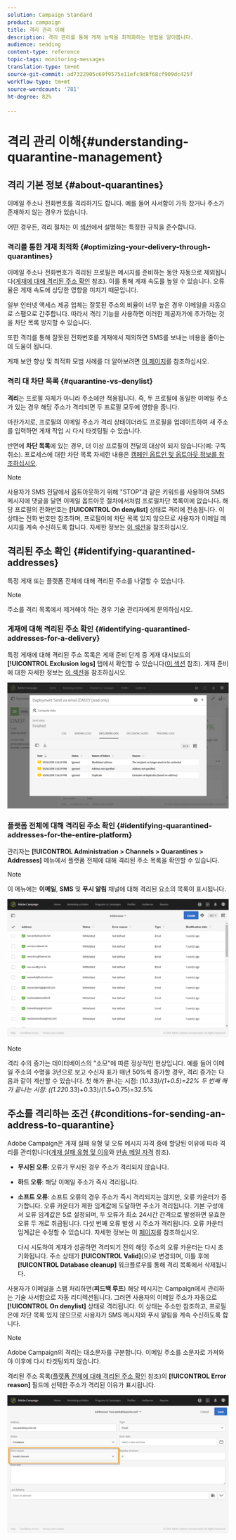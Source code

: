 ```yaml
---
solution: Campaign Standard
product: campaign
title: 격리 관리 이해
description: 격리 관리를 통해 게재 능력을 최적화하는 방법을 알아봅니다.
audience: sending
content-type: reference
topic-tags: monitoring-messages
translation-type: tm+mt
source-git-commit: ad7322905c69f9575e11efc9d8f68cf909dc425f
workflow-type: tm+mt
source-wordcount: '781'
ht-degree: 82%

---
```



# 격리 관리 이해{#understanding-quarantine-management}

## 격리 기본 정보 {#about-quarantines}

이메일 주소나 전화번호를 격리하기도 합니다. 예를 들어 사서함이 가득 찼거나 주소가 존재하지 않는 경우가 있습니다.

어떤 경우든, 격리 절차는 이 [섹션](#conditions-for-sending-an-address-to-quarantine)에서 설명하는 특정한 규칙을 준수합니다.

### 격리를 통한 게재 최적화 {#optimizing-your-delivery-through-quarantines}

이메일 주소나 전화번호가 격리된 프로필은 메시지를 준비하는 동안 자동으로 제외됩니다([게재에 대해 격리된 주소 확인](#identifying-quarantined-addresses-for-a-delivery) 참조). 이를 통해 게재 속도를 높일 수 있습니다. 오류율은 게재 속도에 상당한 영향을 미치기 때문입니다.

일부 인터넷 액세스 제공 업체는 잘못된 주소의 비율이 너무 높은 경우 이메일을 자동으로 스팸으로 간주합니다. 따라서 격리 기능을 사용하면 이러한 제공자가에 추가하는 것을 차단 목록 방지할 수 있습니다.

또한 격리를 통해 잘못된 전화번호를 게재에서 제외하면 SMS를 보내는 비용을 줄이는 데 도움이 됩니다.

게재 보안 향상 및 최적화 모범 사례를 더 알아보려면 [이 페이지](../../sending/using/delivery-best-practices.md)를 참조하십시오.

### 격리 대 차단 목록 {#quarantine-vs-denylist}

**격리**&#x200B;는 프로필 자체가 아니라 주소에만 적용됩니다. 즉, 두 프로필에 동일한 이메일 주소가 있는 경우 해당 주소가 격리되면 두 프로필 모두에 영향을 줍니다.

마찬가지로, 프로필의 이메일 주소가 격리 상태이더라도 프로필을 업데이트하여 새 주소를 입력하면 게재 작업 시 다시 타겟팅될 수 있습니다.

반면에 **차단 목록**&#x200B;에 있는 경우, 더 이상 프로필이 전달의 대상이 되지 않습니다(예: 구독 취소). 프로세스에 대한 차단 목록 자세한 내용은 [캠페인 옵트인 및 옵트아웃 정보를 참조하십시오](../../audiences/using/about-opt-in-and-opt-out-in-campaign.md).

>[!NOTE]
>
>사용자가 SMS 전달에서 옵트아웃하기 위해 &quot;STOP&quot;과 같은 키워드를 사용하여 SMS 메시지에 댓글을 달면 이메일 옵트아웃 절차에서처럼 프로필차단 목록이에 없습니다. 해당 프로필의 전화번호는 **[!UICONTROL On denylist]** 상태로 격리에 전송됩니다. 이 상태는 전화 번호만 참조하며, 프로필이에 차단 목록 있지 않으므로 사용자가 이메일 메시지를 계속 수신하도록 합니다. 자세한 정보는 [이 섹션](../../channels/using/managing-incoming-sms.md#managing-stop-sms)을 참조하십시오.

## 격리된 주소 확인 {#identifying-quarantined-addresses}

특정 게재 또는 플랫폼 전체에 대해 격리된 주소를 나열할 수 있습니다.

>[!NOTE]
>
>주소를 격리 목록에서 제거해야 하는 경우 기술 관리자에게 문의하십시오.

### 게재에 대해 격리된 주소 확인 {#identifying-quarantined-addresses-for-a-delivery}

특정 게재에 대해 격리된 주소 목록은 게재 준비 단계 중 게재 대시보드의 **[!UICONTROL Exclusion logs]** 탭에서 확인할 수 있습니다([이 섹션](../../sending/using/monitoring-a-delivery.md#exclusion-logs) 참조). 게재 준비에 대한 자세한 정보는 [이 섹션](../../sending/using/preparing-the-send.md)을 참조하십시오.

![](assets/exclusion_logs.png)

### 플랫폼 전체에 대해 격리된 주소 확인 {#identifying-quarantined-addresses-for-the-entire-platform}

관리자는 **[!UICONTROL Administration > Channels > Quarantines > Addresses]** 메뉴에서 플랫폼 전체에 대해 격리된 주소 목록을 확인할 수 있습니다.

>[!NOTE]
>
>이 메뉴에는 **이메일**, **SMS** 및 **푸시 알림** 채널에 대해 격리된 요소의 목록이 표시됩니다.

![](assets/quarantines1.png)

>[!NOTE]
>
>격리 수의 증가는 데이터베이스의 &quot;소모&quot;에 따른 정상적인 현상입니다. 예를 들어 이메일 주소의 수명을 3년으로 보고 수신자 표가 매년 50%씩 증가할 경우, 격리 증가는 다음과 같이 계산할 수 있습니다. 첫 해가 끝나는 시점: (1*0.33)/(1+0.5)=22% 두 번째 해가 끝나는 시점: ((1.22*0.33)+0.33)/(1.5+0.75)=32.5% 

## 주소를 격리하는 조건 {#conditions-for-sending-an-address-to-quarantine}

Adobe Campaign은 게재 실패 유형 및 오류 메시지 자격 중에 할당된 이유에 따라 격리를 관리합니다([게재 실패 유형 및 이유](../../sending/using/understanding-delivery-failures.md#delivery-failure-types-and-reasons)와 [반송 메일 자격](../../sending/using/understanding-delivery-failures.md#bounce-mail-qualification) 참조).

* **무시된 오류**: 오류가 무시된 경우 주소가 격리되지 않습니다.
* **하드 오류**: 해당 이메일 주소가 즉시 격리됩니다.
* **소프트 오류**: 소프트 오류의 경우 주소가 즉시 격리되지는 않지만, 오류 카운터가 증가합니다. 오류 카운터가 제한 임계값에 도달하면 주소가 격리됩니다. 기본 구성에서 오류 임계값은 5로 설정되며, 두 오류가 최소 24시간 간격으로 발생하면 유효한 오류 두 개로 취급됩니다. 다섯 번째 오류 발생 시 주소가 격리됩니다. 오류 카운터 임계값은 수정할 수 있습니다. 자세한 정보는 이 [페이지](../../administration/using/configuring-email-channel.md#email-channel-parameters)를 참조하십시오.

   다시 시도하여 게재가 성공하면 격리되기 전의 해당 주소의 오류 카운터는 다시 초기화됩니다. 주소 상태가 **[!UICONTROL Valid]**(으)로 변경되며, 이틀 후에 **[!UICONTROL Database cleanup]** 워크플로우를 통해 격리 목록에서 삭제됩니다.

사용자가 이메일을 스팸 처리하면(**피드백 루프**) 해당 메시지는 Campaign에서 관리하는 기술 사서함으로 자동 리디렉션됩니다. 그러면 사용자의 이메일 주소가 자동으로 **[!UICONTROL On denylist]** 상태로 격리됩니다. 이 상태는 주소만 참조하고, 프로필은에 차단 목록 있지 않으므로 사용자가 SMS 메시지와 푸시 알림을 계속 수신하도록 합니다.

>[!NOTE]
>
>Adobe Campaign의 격리는 대소문자를 구분합니다. 이메일 주소를 소문자로 가져와야 이후에 다시 타겟팅되지 않습니다.

격리된 주소 목록([플랫폼 전체에 대해 격리된 주소 확인](#identifying-quarantined-addresses-for-the-entire-platform) 참조)의 **[!UICONTROL Error reason]** 필드에 선택한 주소가 격리된 이유가 표시됩니다.

![](assets/quarantines2.png)

